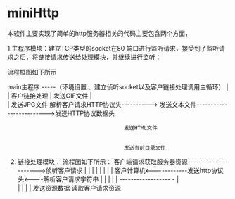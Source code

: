 # miniHttp
本软件主要实现了简单的http服务器相关的代码主要包含两个方面，

1.主程序模块：建立TCP类型的socket在80 端口进行监听请求，接受到了监听请求之后，将链接请求传送给处理模块，并继续进行监听：

流程框图如下所示
   
   
   main主程序      -----（环境设置 、建立侦听socket以及客户链接处理调用主循环）
        |
        |
    客户链接处理
        |                                 发送GIF文件
        |                               
        |                                 发送JPG文件
      解析客户请求HTTP协议头---------->
                                        发送文本文件------------------------->发送HTTP协议数据头
                                          
                                         发送HTML文件
                                         
                                         
                                         发送当前目录文件
                                          
                                          
                                          
                                          
                                          
                                          

2. 链接处理模块：
流程图如下所示：
                 客户端请求获取服务器资源--------------------->侦听客户请求
                            |                                        |
                            |                                        |
                            |                                        |
                            |                                        |
                        客户计算机<------------发送http协议头<----解析客户请求字符串
                                |                                       |
                                |                                       |
                                | ------------------                -   |  
                                                  |                     |
                                                  |                     |
                                              发送资源数据       读取客户请求资源
                        
                        
                        
                        
                        
                  


